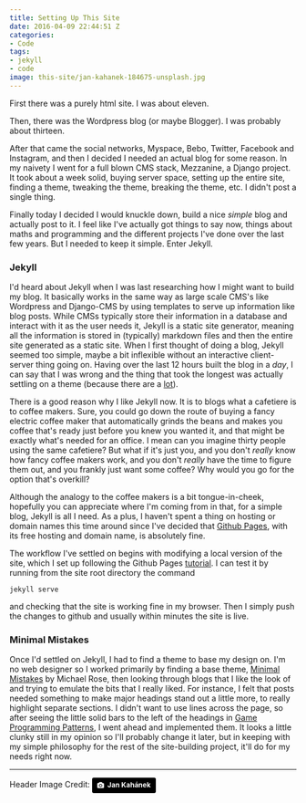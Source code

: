 ```yaml
---
title: Setting Up This Site
date: 2016-04-09 22:44:51 Z
categories:
- Code
tags:
- jekyll
- code
image: this-site/jan-kahanek-184675-unsplash.jpg
---
```


First there was a purely html site. I was about eleven.

Then, there was the Wordpress blog (or maybe Blogger). I was probably about thirteen. 

After that came the social networks, Myspace, Bebo, Twitter, Facebook and Instagram, and then I decided I needed an actual blog for some reason. In my naivety I went for a full blown CMS stack, Mezzanine, a Django project. It took about a week solid, buying server space, setting up the entire site, finding a theme, tweaking the theme, breaking the theme, etc. I didn't post a single thing.

Finally today I decided I would knuckle down, build a nice *simple* blog and actually post to it. I feel like I've actually got things to say now, things about maths and programming and the different projects I've done over the last few years. But I needed to keep it simple. Enter Jekyll.

### Jekyll

I'd heard about Jekyll when I was last researching how I might want to build my blog. It basically works in the same way as large scale CMS's like Wordpress and Django-CMS by using templates to serve up information like blog posts. While CMSs typically store their information in a database and interact with it as the user needs it, Jekyll is a static site generator, meaning all the information is stored in (typically) markdown files and then the entire site generated as a static site. When I first thought of doing a blog, Jekyll seemed too simple, maybe a bit inflexible without an interactive client-server thing going on. Having over the last 12 hours built the blog in a *day*, I can say that I was wrong and the thing that took the longest was actually settling on a theme (because there are a [lot](jekyllthemes.io)).

There is a good reason why I like Jekyll now. It is to blogs what a cafetiere is to coffee makers. Sure, you could go down the route of buying a fancy electric coffee maker that automatically grinds the beans and makes you coffee that's ready just before you knew you wanted it, and that might be exactly what's needed for an office. I mean can you imagine thirty people using the same cafetiere? But what if it's just you, and you don't *really* know how fancy coffee makers work, and you don't *really* have the time to figure them out, and you frankly just want some coffee? Why would you go for the option that's overkill?

Although the analogy to the coffee makers is a bit tongue-in-cheek, hopefully you can appreciate where I'm coming from in that, for a simple blog, Jekyll is all I need. As a plus, I haven't spent a thing on hosting or domain names this time around since I've decided that [Github Pages](https://pages.github.com/), with its free hosting and domain name, is absolutely fine. 

The workflow I've settled on begins with modifying a local version of the site, which I set up following the Github Pages [tutorial](https://help.github.com/articles/setting-up-your-github-pages-site-locally-with-jekyll/). I can test it by running from the site root directory the command

	jekyll serve

and checking that the site is working fine in my browser. Then I simply push the changes to github and usually within minutes the site is live. 

### Minimal Mistakes

Once I'd settled on Jekyll, I had to find a theme to base my design on. I'm no web designer so I worked primarily by finding a base theme, [Minimal Mistakes]( http://mmistakes.github.io/minimal-mistakes/) by Michael Rose, then looking through blogs that I like the look of and trying to emulate the bits that I really liked. For instance, I felt that posts needed something to make major headings stand out a little more, to really highlight separate sections. I didn't want to use lines across the page, so after seeing the little solid bars to the left of the headings in [Game Programming Patterns](http://gameprogrammingpatterns.com/game-loop.html#motivation), I went ahead and implemented them. It looks a little clunky still in my opinion so I'll probably change it later, but in keeping with my simple philosophy for the rest of the site-building project, it'll do for my needs right now. 

---

Header Image Credit: <a style="background-color:black;color:white;text-decoration:none;padding:4px 6px;font-family:-apple-system, BlinkMacSystemFont, &quot;San Francisco&quot;, &quot;Helvetica Neue&quot;, Helvetica, Ubuntu, Roboto, Noto, &quot;Segoe UI&quot;, Arial, sans-serif;font-size:12px;font-weight:bold;line-height:1.2;display:inline-block;border-radius:3px;" href="https://unsplash.com/@honza_kahanek?utm_medium=referral&amp;utm_campaign=photographer-credit&amp;utm_content=creditBadge" target="_blank" rel="noopener noreferrer" title="Download free do whatever you want high-resolution photos from Jan Kahánek"><span style="display:inline-block;padding:2px 3px;"><svg xmlns="http://www.w3.org/2000/svg" style="height:12px;width:auto;position:relative;vertical-align:middle;top:-1px;fill:white;" viewBox="0 0 32 32"><title>unsplash-logo</title><path d="M20.8 18.1c0 2.7-2.2 4.8-4.8 4.8s-4.8-2.1-4.8-4.8c0-2.7 2.2-4.8 4.8-4.8 2.7.1 4.8 2.2 4.8 4.8zm11.2-7.4v14.9c0 2.3-1.9 4.3-4.3 4.3h-23.4c-2.4 0-4.3-1.9-4.3-4.3v-15c0-2.3 1.9-4.3 4.3-4.3h3.7l.8-2.3c.4-1.1 1.7-2 2.9-2h8.6c1.2 0 2.5.9 2.9 2l.8 2.4h3.7c2.4 0 4.3 1.9 4.3 4.3zm-8.6 7.5c0-4.1-3.3-7.5-7.5-7.5-4.1 0-7.5 3.4-7.5 7.5s3.3 7.5 7.5 7.5c4.2-.1 7.5-3.4 7.5-7.5z"></path></svg></span><span style="display:inline-block;padding:2px 3px;">Jan Kahánek</span></a>
